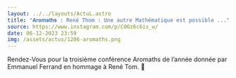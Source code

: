 ```yaml
---
layout: ../../layouts/ActuL.astro
title: "𝐀𝐫𝐨𝐦𝐚𝐭𝐡𝐬 : René Thom : Une autre Mathématique est possible ..."
source: https://www.instagram.com/p/C0Oz6c6is_w/
date: 06-12-2023 23:59
img: /assets/actus/1206-aromaths.png
---
```


Rendez-Vous pour la troisième conférence Aromaths de l’année donnée par Emmanuel Ferrand en hommage à René Tom. 🥰